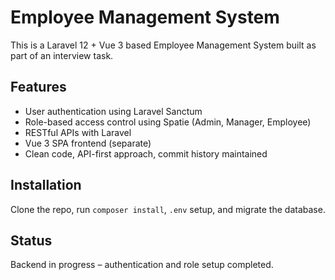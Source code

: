 # Employee Management System

This is a Laravel 12 + Vue 3 based Employee Management System built as part of an interview task.

## Features

- User authentication using Laravel Sanctum
- Role-based access control using Spatie (Admin, Manager, Employee)
- RESTful APIs with Laravel
- Vue 3 SPA frontend (separate)
- Clean code, API-first approach, commit history maintained

## Installation

Clone the repo, run `composer install`, `.env` setup, and migrate the database.

## Status

Backend in progress – authentication and role setup completed.

